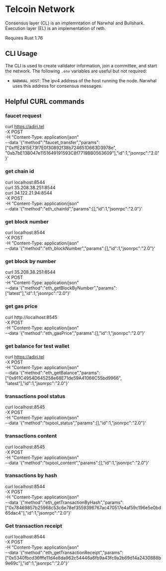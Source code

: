 # Telcoin Network
Consensus layer (CL) is an implemntation of Narwhal and Bullshark.
Execution layer (EL) is an implementation of reth.

Requires Rust 1.76

## CLI Usage
The CLI is used to create validator information, join a committee, and start the network. The following `.env` variables are useful but not required:
- `NARWHAL_HOST`: The ipv4 address of the host running the node. Narwhal uses this address for consensus messages.

## Helpful CURL commands
### faucet request
curl https://adiri.tel \
-X POST \
-H "Content-Type: application/json" \
--data '{"method":"faucet_transfer","params":["0xffE2815E73f7E0f30892f38b724651D663D3978e", "0xb7bE13B047e1151649191593C8f7719BB0563609"],"id":1,"jsonrpc":"2.0" }' 

### get chain id
curl localhost:8544 \
curl 35.208.38.251:8544 \
curl 34.122.21.94:8544 \
-X POST \
-H "Content-Type: application/json" \
--data '{"method":"eth_chainId","params":[],"id":1,"jsonrpc":"2.0"}'

### get block number
curl localhost:8544 \
-X POST \
-H "Content-Type: application/json" \
--data '{"method":"eth_blockNumber","params":[],"id":1,"jsonrpc":"2.0"}'
 
### get block by number
curl 35.208.38.251:8544 \
-X POST \
-H "Content-Type: application/json" \
--data '{"method":"eth_getBlockByNumber","params":["latest"],"id":1,"jsonrpc":"2.0"}'

### get gas price
curl http://localhost:8545 \
-X POST \
-H "Content-Type: application/json" \
--data '{"method":"eth_gasPrice","params":[],"id":1,"jsonrpc":"2.0"}'
 
### get balance for test wallet
curl https://adiri.tel \
-X POST \
-H "Content-Type: application/json" \
--data '{"method":"eth_getBalance","params":["0x911C4954D645258e68E71de59A41066C55bd9966", "latest"],"id":1,"jsonrpc":"2.0"}'

### transactions pool status
curl localhost:8545 \
-X POST \
-H "Content-Type: application/json" \
--data '{"method":"txpool_status","params":[],"id":1,"jsonrpc":"2.0"}'

### transactions content
curl localhost:8545 \
-X POST \
-H "Content-Type: application/json" \
--data '{"method":"txpool_content","params":[],"id":1,"jsonrpc":"2.0"}'  

### transactions by hash
curl localhost:8544 \
-X POST \
-H "Content-Type: application/json" \
--data '{"method":"eth_getTransactionByHash","params":["0x78469857b25968c53c6e78ef3559396767ac470517e4af59c196e5e0bd65dac4"],"id":1,"jsonrpc":"2.0"}'

### Get transaction receipt
curl localhost:8544 \
  -X POST \
  -H "Content-Type: application/json" \
  --data '{"method":"eth_getTransactionReceipt","params": ["0x5340fbcd36fffe11d4e8da962c54446a6fb9a43fc9a2b69d14a2430888b9e69c"],"id":1,"jsonrpc":"2.0"}'
